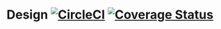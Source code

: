 # Design [![CircleCI](https://circleci.com/gh/jsjitsudotcom/feeds.design/tree/master.svg?style=svg)](https://circleci.com/gh/jsjitsudotcom/feeds.design/tree/master) [![Coverage Status](https://coveralls.io/repos/github/jsjitsudotcom/feeds.design/badge.svg?branch=master)](https://coveralls.io/github/jsjitsudotcom/feeds.design?branch=master)